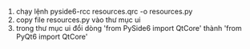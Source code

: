 1. chạy lệnh pyside6-rcc resources.qrc -o resources.py
2. copy file resources.py vào thư mục ui
3. trong thư mục ui đổi dòng 'from PySide6 import QtCore' thành 'from PyQt6 import QtCore'
